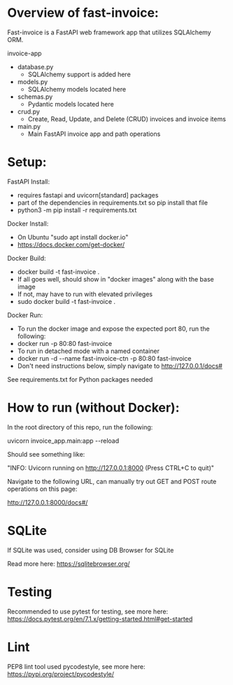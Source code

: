 # Overview of fast-invoice:

Fast-invoice is a FastAPI web framework app that utilizes SQLAlchemy ORM.

invoice-app
* database.py
  * SQLAlchemy support is added here
* models.py
  * SQLAlchemy models located here
* schemas.py
  * Pydantic models located here
* crud.py
  * Create, Read, Update, and Delete (CRUD) invoices and invoice items
* main.py
  * Main FastAPI invoice app and path operations

# Setup:

FastAPI Install: 
* requires fastapi and uvicorn[standard] packages
* part of the dependencies in requirements.txt so pip install that file
* python3 -m pip install -r requirements.txt

Docker Install:
* On Ubuntu "sudo apt install docker.io"
* https://docs.docker.com/get-docker/

Docker Build:
* docker build -t fast-invoice .
* If all goes well, should show in "docker images" along with the base image
* If not, may have to run with elevated privileges
* sudo docker build -t fast-invoice .

Docker Run:
* To run the docker image and expose the expected port 80, run the following:
* docker run -p 80:80 fast-invoice
* To run in detached mode with a named container
* docker run -d --name fast-invoice-ctn -p 80:80 fast-invoice
* Don't need instructions below, simply navigate to http://127.0.0.1/docs#

See requirements.txt for Python packages needed

# How to run (without Docker):

In the root directory of this repo, run the following:

uvicorn invoice_app.main:app --reload

Should see something like:

"INFO: Uvicorn running on http://127.0.0.1:8000 (Press CTRL+C to quit)"

Navigate to the following URL, can manually try out GET and POST route
operations on this page:

http://127.0.0.1:8000/docs#/

# SQLite

If SQLite was used, consider using DB Browser for SQLite

Read more here: https://sqlitebrowser.org/

# Testing

Recommended to use pytest for testing, see more here: https://docs.pytest.org/en/7.1.x/getting-started.html#get-started

# Lint

PEP8 lint tool used pycodestyle, see more here: https://pypi.org/project/pycodestyle/
